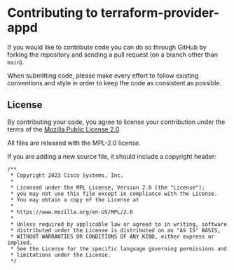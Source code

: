 Contributing to terraform-provider-appd
=====================================

If you would like to contribute code you can do so through GitHub by
forking the repository and sending a pull request (on a branch other
than ``main``).

When submitting code, please make every effort to follow existing
conventions and style in order to keep the code as consistent as
possible.

License
-------

By contributing your code, you agree to license your contribution under
the terms of the [Mozilla Public License 2.0](https://github.com/cisco-open/terraform-provider-appd/blob/main/LICENSE)

All files are released with the MPL-2.0 license.

If you are adding a new source file, it should include a copyright header:

    /**
     * Copyright 2023 Cisco Systems, Inc.
     *
     * Licensed under the MPL License, Version 2.0 (the "License");
     * you may not use this file except in compliance with the License.
     * You may obtain a copy of the License at
     *
     * https://www.mozilla.org/en-US/MPL/2.0
     *
     * Unless required by applicable law or agreed to in writing, software
     * distributed under the License is distributed on an "AS IS" BASIS,
     * WITHOUT WARRANTIES OR CONDITIONS OF ANY KIND, either express or implied.
     * See the License for the specific language governing permissions and
     * limitations under the License.
     */

